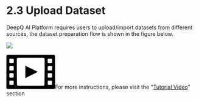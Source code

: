 # 2.3 Upload Dataset

DeepQ AI Platform requires users to upload/import datasets from different sources, the dataset preparation flow is shown in the figure below.

![](../../.gitbook/assets/con-2-3-0\_new.png)

<img src="../../.gitbook/assets/video_icon_small.jpg" alt="" data-size="line">For more instructions, please visit the "[Tutorial Video](../../tutorial-videos/)" section&#x20;

###
